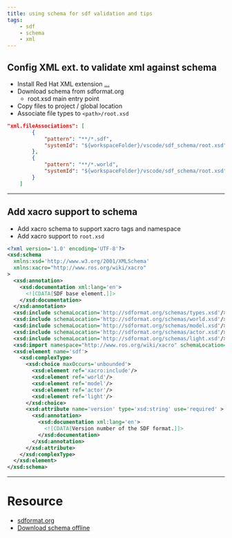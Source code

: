```yaml
---
title: using schema for sdf validation and tips
tags:
    - sdf
    - schema
    - xml
---
```

## Config XML ext. to validate xml against schema

- Install Red Hat XML extension [...](https://marketplace.visualstudio.com/items?itemName=redhat.vscode-xml)
- Download schema from sdformat.org
  - root.xsd main entry point
- Copy files to project / global location
- Associate file types to `<path>/root.xsd`

```json title="settings"
"xml.fileAssociations": [
        {
            "pattern": "**/*.sdf",
            "systemId": "${workspaceFolder}/vscode/sdf_schema/root.xsd"
        },
        {
            "pattern": "**/*.world",
            "systemId": "${workspaceFolder}/vscode/sdf_schema/root.xsd"
        }
    ]
```

---

## Add xacro support to schema

- Add xacro schema to support xacro tags and namespace 
- Add xacro support to `root.xsd`

```xml title="root.xsd" linenums="1" hl_lines="4 16 20"
<?xml version='1.0' encoding='UTF-8'?>
<xsd:schema 
  xmlns:xsd='http://www.w3.org/2001/XMLSchema'
  xmlns:xacro="http://www.ros.org/wiki/xacro"
>
  <xsd:annotation>
    <xsd:documentation xml:lang='en'>
      <![CDATA[SDF base element.]]>
    </xsd:documentation>
  </xsd:annotation>
  <xsd:include schemaLocation='http://sdformat.org/schemas/types.xsd'/>
  <xsd:include schemaLocation='http://sdformat.org/schemas/world.xsd'/>
  <xsd:include schemaLocation='http://sdformat.org/schemas/model.xsd'/>
  <xsd:include schemaLocation='http://sdformat.org/schemas/actor.xsd'/>
  <xsd:include schemaLocation='http://sdformat.org/schemas/light.xsd'/>
  <xsd:import namespace="http://www.ros.org/wiki/xacro" schemaLocation="xacro.xsd"/>
  <xsd:element name='sdf'>
    <xsd:complexType>
      <xsd:choice maxOccurs='unbounded'>
        <xsd:element ref='xacro:include'/>
        <xsd:element ref='world'/>
        <xsd:element ref='model'/>
        <xsd:element ref='actor'/>
        <xsd:element ref='light'/>
      </xsd:choice>
      <xsd:attribute name='version' type='xsd:string' use='required' >
        <xsd:annotation>
          <xsd:documentation xml:lang='en'>
            <![CDATA[Version number of the SDF format.]]>
          </xsd:documentation>
        </xsd:annotation>
      </xsd:attribute>
    </xsd:complexType>
  </xsd:element>
</xsd:schema>

```

---

# Resource
- [sdformat.org](http://sdformat.org/schemas/root.xsd)
- [Download schema offline](https://myxml.in/download-xsd-from-url.html)

